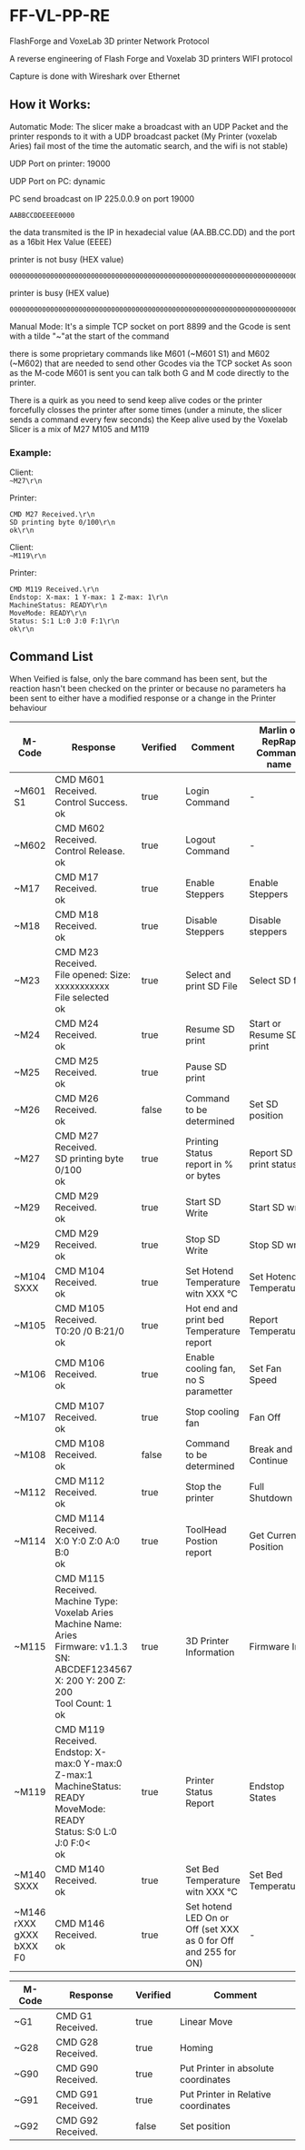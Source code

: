 # FF-VL-PP-RE
FlashForge and VoxeLab 3D printer Network Protocol

A reverse engineering of Flash Forge and Voxelab 3D printers WIFI protocol

Capture is done with Wireshark over Ethernet


## How it Works:
Automatic Mode:
The slicer make a broadcast with an UDP Packet and the printer responds to it with a UDP broadcast packet (My Printer (voxelab Aries) fail most of the time the automatic search, and the wifi is not stable)

UDP Port on printer: 19000

UDP Port on PC: dynamic 

PC send broadcast on IP 225.0.0.9 on port 19000
```
AABBCCDDEEEE0000
```
the data transmited is the IP in hexadecial value (AA.BB.CC.DD) and the port as a 16bit Hex Value (EEEE)


printer is not busy (HEX value)
```
0000000000000000000000000000000000000000000000000000000000000000000000000000000000000000000000000000000000000000000000000000000000000000000000000000000000000000000000000000000000000000000000000000000000000000000000000000000000000000000000000000000000000000e100000922c32b7110010000
```

printer is busy (HEX value)
```
0000000000000000000000000000000000000000000000000000000000000000000000000000000000000000000000000000000000000000000000000000000000000000000000000000000000000000000000000000000000000000000000000000000000000000000000000000000000000000000000000000000000000000e100000922c32b7110010002
```

Manual Mode:
It's a simple TCP socket on port 8899 and the Gcode is sent with a tilde "~"at the start of the command

there is some proprietary commands like M601 (~M601 S1) and M602 (~M602) that are needed to send other Gcodes via the TCP socket
As soon as the M-code M601 is sent you can talk both G and M code directly to the printer. 

There is a quirk as you need to send keep alive codes or the printer forcefully closses the printer after some times (under a minute, the slicer sends a command every few seconds)
the Keep alive used by the Voxelab Slicer is a mix of M27 M105 and M119 


### Example:
Client:<br>
```~M27\r\n```

Printer:
```
CMD M27 Received.\r\n
SD printing byte 0/100\r\n
ok\r\n
```

Client:<br>
```~M119\r\n```

Printer:
```
CMD M119 Received.\r\n
Endstop: X-max: 1 Y-max: 1 Z-max: 1\r\n
MachineStatus: READY\r\n
MoveMode: READY\r\n
Status: S:1 L:0 J:0 F:1\r\n
ok\r\n
```


## Command List
When Veified is false, only the bare command has been sent, but the reaction hasn't been checked on the printer or because no parameters ha been sent to either have a modified response or a change in the Printer behaviour

| M-Code | Response | Verified | Comment | Marlin or RepRap Command name |
|-|-|-|-|-|
| ~M601 S1 |CMD M601 Received.<br>Control Success.<br>ok<br>|true| Login Command|-|
| ~M602 |CMD M602 Received.<br>Control Release.<br>ok|true| Logout Command|-|
| ~M17 |CMD M17 Received.<br>ok|true| Enable Steppers|Enable Steppers|
| ~M18 |CMD M18 Received.<br>ok|true| Disable Steppers|Disable steppers|
| ~M23 |CMD M23 Received.<br>File opened:  Size: xxxxxxxxxxx<br>File selected<br>ok|true| Select and print SD File|Select SD file|
| ~M24 |CMD M24 Received.<br>ok|true| Resume SD print|Start or Resume SD print|
| ~M25 |CMD M25 Received.<br>ok|true| Pause SD print||Pause SD print|
| ~M26 |CMD M26 Received.<br>ok|false| Command to be determined|Set SD position|
| ~M27 |CMD M27 Received.<br>SD printing byte 0/100<br>ok|true| Printing Status report in % or bytes|Report SD print status|
| ~M29 |CMD M29 Received.<br>ok|true| Start SD Write|Start SD write|
| ~M29 |CMD M29 Received.<br>ok|true| Stop SD Write|Stop SD write|
| ~M104 SXXX |CMD M104 Received.<br>ok|true| Set Hotend Temperature witn XXX °C|Set Hotend Temperature|
| ~M105 |CMD M105 Received.<br>T0:20 /0 B:21/0<br>ok|true| Hot end and print bed Temperature report|Report Temperatures|
| ~M106 |CMD M106 Received.<br>ok|true| Enable cooling fan, no S parametter|Set Fan Speed|
| ~M107 |CMD M107 Received.<br>ok|true| Stop cooling fan|Fan Off|
| ~M108 |CMD M108 Received.<br>ok|false| Command to be determined|Break and Continue|
| ~M112 |CMD M112 Received.<br>ok|true| Stop the printer|Full Shutdown|
| ~M114 |CMD M114 Received.<br>X:0 Y:0 Z:0 A:0 B:0<br>ok|true| ToolHead Postion report|Get Current Position|
| ~M115 |CMD M115 Received.<br>Machine Type: Voxelab Aries<br>Machine Name: Aries<br>Firmware: v1.1.3<br>SN: ABCDEF1234567<br>X: 200 Y: 200 Z: 200<br>Tool Count: 1<br>ok|true| 3D Printer Information|Firmware Info|
| ~M119 |CMD M119 Received.<br>Endstop: X-max:0 Y-max:0 Z-max:1<br>MachineStatus: READY<br>MoveMode: READY<br>Status: S:0 L:0 J:0 F:0<<br>ok|true| Printer Status Report|Endstop States|
| ~M140 SXXX |CMD M140 Received.<br>ok|true| Set Bed Temperature witn XXX °C|Set Bed Temperature|
| ~M146 rXXX gXXX bXXX F0|CMD M146 Received.<br>ok|true| Set hotend LED On or Off (set XXX as 0 for Off and 255 for ON)|-|


| M-Code | Response | Verified | Comment                                          |
|-|-|-|-|
|~G1|CMD G1 Received.|true|Linear Move|
|~G28|CMD G28 Received.|true|Homing|
|~G90|CMD G90 Received.|true|Put Printer in absolute coordinates|
|~G91|CMD G91 Received.|true|Put Printer in Relative coordinates|
|~G92|CMD G92 Received.|false|Set position|
